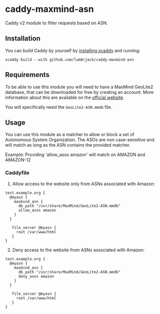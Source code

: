 # caddy-maxmind-asn
Caddy v2 module to filter requests based on ASN.

## Installation

You can build Caddy by yourself by [installing xcaddy](https://github.com/caddyserver/xcaddy) and running:
```
xcaddy build --with github.com/lum8rjack/caddy-maxmind-asn
```

## Requirements 

To be able to use this module you will need to have a MaxMind GeoLite2 database, that can be downloaded for free
by creating an account. More information about this are available on the
[official website](https://dev.maxmind.com/geoip/geoip2/geolite2/).

You will specifically need the `GeoLite2-ASN.mmdb` file.

## Usage

You can use this module as a matcher to allow or block a set of Autonomous System Organization. The ASOs are non case-sensitive and will match as long as the ASN contains the provided matcher.

Example: Providing 'allow_asos amazon' will match on AMAZON and AMAZON-12


### Caddyfile

1. Allow access to the website only from ASNs associated with Amazon:
```
test.example.org {
  @myasn {
    maxmind_asn {
      db_path "/usr/share/MaxMind/GeoLite2-ASN.mmdb"
      allow_asos amazon
    }
  }

   file_server @myasn {
     root /var/www/html
   }
}
```

2. Deny access to the website from ASNs associated with Amazon:
```
test.example.org {
  @myasn {
    maxmind_asn {
      db_path "/usr/share/MaxMind/GeoLite2-ASN.mmdb"
      deny_asos amazon
    }
  }

   file_server @myasn {
     root /var/www/html
   }
}
```
